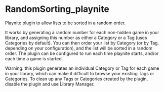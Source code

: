 # RandomSorting_playnite
Playnite plugin to allow lists to be sorted in a random order. 

It works by generating a random number for each non-hidden game in your library, and assigning this number as either a Category or a Tag (uses Categories by default). You can then order your list by Category (or by Tag, depending on your configuration), and the list will be sorted in a random order. The plugin can be configured to run each time playnite starts, and/or each time a game is started.  

Warning: this plugin generates an individual Category or Tag for each game in your library, which can make it difficult to browse your existing Tags or Categories. To clean up any Tags or Categories created by the plugin, disable the plugin and use Library Manager.

